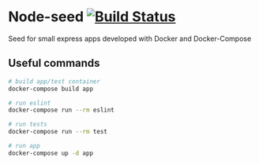 # Node-seed [![Build Status](https://travis-ci.org/BAM-X/node-seed.svg?branch=master)](https://travis-ci.org/BAM-X/node-seed)
Seed for small express apps developed with Docker and Docker-Compose

## Useful commands
``` bash
# build app/test container
docker-compose build app

# run eslint
docker-compose run --rm eslint

# run tests
docker-compose run --rm test

# run app
docker-compose up -d app
```
